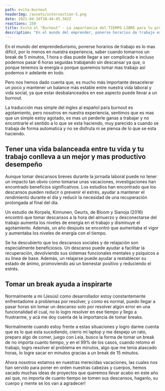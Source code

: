 ```yaml
---
path: evita-burnout
headerImg: /assets/intersection-5.png
date: 2021-04-16T18:44:45.342Z
reactions: 250
title: Evita el "Burnout" - La importancia del TIEMPO LIBRE para tu productividad
description: "En el mundo del emprender, ponerse horarios de trabajo es lo más difícil y más aun descansar adecuadamente, por lo menos en nuestra experiencia. \U0001F605"
---
```

En el mundo del emprendedurismo, ponerse horarios de trabajo es lo mas difícil, por lo menos en nuestra experiencia, saber cuando tomarnos un break de 5 minutos, 1 hora o días puede llegar a ser complicado e incluso podemos pasar 6 horas seguidas trabajando sin descansar ya que, o porque tenemos la energía o porque queremos tomar mas trabajo así podemos ir adelante en todo.



Pero nos hemos dado cuenta que, es mucho más importante desacelerar un poco y mantener un balance más estable entre nuestra vida laboral y vida social, ya que estar desbalanceados en ese aspecto puede llevar a un burnout.



La traducción mas simple del ingles al español para burnout es agotamiento, pero nosotros en nuestra experiencia, sentimos que es mas que un simple estoy agotado, es mas un perderle ganas a trabajar y no encontrarle el sentido a lo que se esta haciendo, muy parecido a cuando se trabaja de forma automatica y no se disfruta ni se piensa de lo que se esta haciendo.

## Tener una vida balanceada entre tu vida y tu trabajo  conlleva a un mejor y mas productivo desempeño

Aunque tomar descansos breves durante la jornada laboral puede no tener un impacto tan obvio como tomarse unas vacaciones, investigaciones han encontrado beneficios significativos. Los estudios han encontrado que los descansos pueden reducir o prevenir el estrés, ayudar a mantener el rendimiento durante el día y reducir la necesidad de una recuperación prolongada al final del día.



 Un estudio de Korpela, Kinnunen, Geurts, de Bloom y Sianoja (2016) encontró que tomar descansos a la hora del almuerzo y desconectarse del trabajo aumenta los niveles de energía en el trabajo y disminuye el agotamiento. Además, un año después se encontró que aumentaba el vigor y aumentaba los niveles de energía con el tiempo.



Se ha descubierto que los descansos sociales y de relajación son especialmente beneficiosos. Un descanso puede ayudar a facilitar la recuperación, devolviendo sus sistemas funcionales mentales y psíquicos a su línea de base. Además, un relajarse puede ayudar a restablecer su estado de ánimo, promoviendo así un bienestar positivo y reduciendo el estrés.

## Tomar un break ayuda a inspirarte

Normalmente a mi (Jesús) como desarrollador estoy constantemente enfrentadome a problemas por resolver, y como es normal, puedo llegar a pasar horas sin tomar un descanso solo por resolver algún error en una funcionalidad el cual, no lo logro resolver en ese tiempo y llego a frustrarme, y acá me doy cuenta de la importancia de tomar breaks.



Normalmente cuando estoy frente a estas situaciones y logro darme cuenta que es lo que esta sucediendo, cierro mi laptop y me despejo un rato, preparo algo de comer, juego con Leia, busco la forma de tomar un break de no importa cuanto tiempo, y en el 99% de los casos, cuando retomo el trabajo, logro resolver el problema en minutos, algo que me tenia atascado horas, lo logre sacar en minutos gracias a un break de 15 minutos.



Ahora nosotros estamos en nuestras merecidas vacaciones, las cuales nos han servido para poner en orden nuestras cabezas y cuerpos, hemos sacado muchas ideas de proyectos que queremos llevar acabo en este año asi que, no importa de cuanto tiempo se tomen sus descansos, haganlo, su cuerpo y mente se los van a agradecer!
